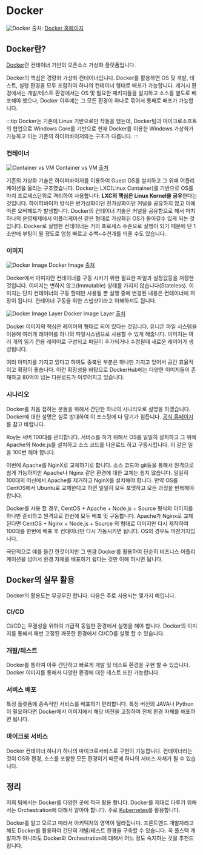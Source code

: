 # Docker

![Docker](/img/wedev/docker.png)
<span class="ref">출처: [Docker 홈페이지](https://www.docker.com/)</span>

## Docker란?

[Docker](https://www.docker.com/)란 컨테이너 기반의 오픈소스 가상화 플렛폼입니다.

Docker의 핵심은 경량화 가상화 컨테이너입니다. Docker를 활용하면 OS 및 개발, 테스트, 실행 환경을 모두 포함하여 하나의 컨테이너 형태로 배포가 가능합니다. 레거시 환경에서는 개발/테스트 환경에서는 OS 및 필요한 패키지들을 설치하고 소스를 별도로 배포해야 했으나, Docker 이후에는 그 모든 환경이 하나로 묶어서 통째로 배포가 가능합니다.

:::tip
Docker는 기존에 Linux 기반으로만 작동을 했는데, Docker팀과 마이크로소프트의 협업으로 Windows Core를 기반으로 현재 Docker를 이용한 Windows 가상화가 가능하고 이는 기존의 하이퍼바이저와는 구조가 다릅니다.
:::

### 컨테이너

![Container vs VM](/img/wedev/docker1.png)
<span class="ref">Container vs VM [출처](https://medium.com/codingthesmartway-com-blog/docker-beginners-guide-part-1-images-containers-6f3507fffc98)</span>

기존의 가상화 기술은 하이퍼바이저를 이용하여 Guest OS를 설치하고 그 위에 어플리케이션을 올리는 구조였습니다. Docker는 LXC(Linux Container)를 기반으로 OS를 마치 프로세스단위로 격리하여 사용합니다. **LXC의 핵심은 Linux Kernel을 공유**한다는 것입니다. 하이퍼바이저 방식은 반가상화이던 전가상화이던 커널을 공유하지 않고 이에 따른 오버헤드가 발생합니다. Docker의 컨테이너 기술은 커널을 공유함으로 해서 마치 하나의 운영체제에서 어플리케이션 같은 형태로 가상화된 OS가 돌아갈수 있게 되는 것입니다. Docker로 실행한 컨테이너는 거의 프로세스 수준으로 실행이 되기 때문에 단 1초만에 부팅이 될 정도로 엄청 빠르고 수백~수천개를 띄울 수도 있습니다.

### 이미지

![Docker Image](/img/wedev/docker2.png)
<span class="ref">Docker Image [출처](https://subicura.com/2017/01/19/docker-guide-for-beginners-1.html)</span>

Docker에서 이미지란 컨테이너를 구동 시키기 위한 필요한 파일과 설정값등을 저장한 것입니다. 이미지는 변하지 않고(Immutable) 상태를 가지지 않습니다(Stateless). 이미지는 단지 컨테이너의 구동 할때만 사용될 뿐 실행 중에 변경된 내용은 컨테이너에 저장이 됩니다. 컨테이너 구동을 위한 스냅샷이라고 이해하셔도 됩니다.

![Docker Image Layer](/img/wedev/docker3.png)
<span class="ref">Docker Image Layer [출처](https://subicura.com/2017/01/19/docker-guide-for-beginners-1.html)</span>

Docker 이미지의 핵심은 레이어의 형태로 되어 있다는 것입니다. 유니온 파일 시스템을 이용해 여러개 레이어를 하나의 파일시스템으로 사용할 수 있게 해줍니다. 이미지는 여러 개의 읽기 전용 레이어로 구성되고 파일이 추가되거나 수정될때 새로운 레이어가 생성됩니다.

여러 이미지를 가지고 있다고 하여도 중복된 부분은 하나만 가지고 있어서 공간 효율적이고 확장이 좋습니다. 이런 확장성을 바탕으로 DockerHub에는 다양한 이미지들이 존재하고 80억이 넘는 다운로드가 이루어지고 있습니다.

### 시나리오

Docker를 처음 접하는 분들을 위해서 간단한 하나의 시나리오로 설명을 하겠습니다. Docker에 대한 설명은 실로 방대하여 이 포스팅에 다 담기가 힘듭니다. [공식 홈페이지](https://www.docker.com/)를 참고 바랍니다.

Roy는 서버 100대를 관리합니다. 서비스를 하기 위해서 OS를 일일히 설치하고 그 위에 Apache와 Node.js를 설치하고 소스 코드를 다운로드 하고 구동시킵니다. 이 같은 일을 100번 해야 합니다.

이번에 Apache를 NginX로 교체하기로 합니다. 소스 코드야 git등을 통해서 원격으로 쉽게 가능하지만 Apache나 Nginx 같은 환경에 대한 교체는 쉽지 않습니다. 일일히 100대의 머신에서 Apache를 제거하고 NginX를 설치해야 합니다. 만약 OS를 CentOS에서 Ubuntu로 교체한다고 하면 일일히 모두 포멧하고 모든 과정을 반복해야 합니다.

Docker를 사용 할 경우, CentOS + Apache + Node.js + Source 형식의 이미지를 하나만 준비하고 원격으로 한번에 모두 배포 및 구동합니다. Apache가 Nginx로 교체 된다면 CentOS + Nginx + Node.js + Source 의 형태로 이미지만 다시 제작하여 100대를 한번에 배포 후 컨테이너만 다시 가동시키면 됩니다. OS의 경우도 마찬가지입니다.

극단적으로 예를 들긴 한것이지만 그 만큼 Docker를 활용하여 단순히 비즈니스 어플리케이션을 넘어서 환경 자체를 배포하기 쉽다는 것만 이해 하시면 됩니다.

## Docker의 실무 활용

Docker의 활용도는 무궁무진 합니다. 다음은 주로 사용되는 몇가지 예입니다.

### CI/CD

CI/CD는 무결성을 위하여 가급적 동일한 환경에서 실행을 해야 합니다. Docker의 이미지를 통해서 매번 고정된 깨끗한 환경에서 CI/CD를 실행 할 수 있습니다.

### 개발/테스트

Docker를 통하여 아주 간단하고 빠르게 개발 및 테스트 환경을 구현 할 수 있습니다. Docker 이미지를 통해서 다양한 환경에 대한 테스트 또한 가능합니다.

### 서비스 배포

특정 플렛폼에 종속적인 서비스를 배포하기 편리합니다. 특정 버전의 JAVA나 Python이 필요하다면 Docker에서 이미지에서 해당 버전을 고정하여 전체 환경 자체를 배포하면 됩니다.

### 마이크로 서비스

Docker 컨테이너 하나가 하나의 마이크로서비스로 구현이 가능합니다. 컨테이너라는 것이 OS와 환경, 소스를 포함한 모든 환경이기 때문에 하나의 서비스 자체가 될 수 있습니다.


## 정리

저희 팀에서는 Docker를 다양한 곳에 적극 활용 합니다. Docker를 제대로 다루기 위해서는 Orchestration에 대해서 알아야 합니다. 주로 [Kubernetes](https://kubernetes.io/)를 활용합니다.

Docker를 알고 모르고 따라서 아키텍처의 영역이 달라집니다. 프론트앤드 개발자라고 해도 Docker를 활용하여 간단히 개발/테스트 환경을 구축할 수 있습니다. 꼭 풀스택 개발자가 아니라도 Docker와 Orchestration에 대해서 어느 정도 숙지하는 것을 추천드립니다.

